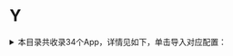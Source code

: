 # Y
<details>
<summary>
本目录共收录34个App，详情见如下，单击导入对应配置：
</summary>

- [Youtube](https://quantumult.app/x/open-app/add-resource?remote-resource=%7B%22filter_remote%22%3A%20%5B%22https%3A%2F%2Fraw.githubusercontent.com%2Fzirawell%2FR-Store%2Fmain%2FRule%2FQuanX%2FAdblock%2FApp%2FY%2FYoutube%2Ffilter%2Fyoutube.list%2C%20tag%3DYoutube%22%5D%2C%22rewrite_remote%22%3A%20%5B%22https%3A%2F%2Fraw.githubusercontent.com%2Fzirawell%2FR-Store%2Fmain%2FRule%2FQuanX%2FAdblock%2FApp%2FY%2FYoutube%2Frewrite%2Fyoutube.conf%2C%20tag%3DYoutube%22%5D%7D)
- [一刻相册](https://quantumult.app/x/open-app/add-resource?remote-resource=%7B%22rewrite_remote%22%3A%20%5B%22https%3A%2F%2Fraw.githubusercontent.com%2Fzirawell%2FR-Store%2Fmain%2FRule%2FQuanX%2FAdblock%2FApp%2FY%2F%E4%B8%80%E5%88%BB%E7%9B%B8%E5%86%8C%2Frewrite%2Fbaidupcs.conf%2C%20tag%3D%E4%B8%80%E5%88%BB%E7%9B%B8%E5%86%8C%22%5D%7D)
- [一号店](https://quantumult.app/x/open-app/add-resource?remote-resource=%7B%22filter_remote%22%3A%20%5B%22https%3A%2F%2Fraw.githubusercontent.com%2Fzirawell%2FR-Store%2Fmain%2FRule%2FQuanX%2FAdblock%2FApp%2FY%2F%E4%B8%80%E5%8F%B7%E5%BA%97%2Ffilter%2Fyhd.list%2C%20tag%3D%E4%B8%80%E5%8F%B7%E5%BA%97%22%5D%2C%22rewrite_remote%22%3A%20%5B%22https%3A%2F%2Fraw.githubusercontent.com%2Fzirawell%2FR-Store%2Fmain%2FRule%2FQuanX%2FAdblock%2FApp%2FY%2F%E4%B8%80%E5%8F%B7%E5%BA%97%2Frewrite%2Fyhd.conf%2C%20tag%3D%E4%B8%80%E5%8F%B7%E5%BA%97%22%5D%7D)
- [一汽大众](https://quantumult.app/x/open-app/add-resource?remote-resource=%7B%22rewrite_remote%22%3A%20%5B%22https%3A%2F%2Fraw.githubusercontent.com%2Fzirawell%2FR-Store%2Fmain%2FRule%2FQuanX%2FAdblock%2FApp%2FY%2F%E4%B8%80%E6%B1%BD%E5%A4%A7%E4%BC%97%2Frewrite%2Ffawvw.conf%2C%20tag%3D%E4%B8%80%E6%B1%BD%E5%A4%A7%E4%BC%97%22%5D%7D)
- [一淘](https://quantumult.app/x/open-app/add-resource?remote-resource=%7B%22rewrite_remote%22%3A%20%5B%22https%3A%2F%2Fraw.githubusercontent.com%2Fzirawell%2FR-Store%2Fmain%2FRule%2FQuanX%2FAdblock%2FApp%2FY%2F%E4%B8%80%E6%B7%98%2Frewrite%2Fyitao.conf%2C%20tag%3D%E4%B8%80%E6%B7%98%22%5D%7D)
- [一点万象](https://quantumult.app/x/open-app/add-resource?remote-resource=%7B%22rewrite_remote%22%3A%20%5B%22https%3A%2F%2Fraw.githubusercontent.com%2Fzirawell%2FR-Store%2Fmain%2FRule%2FQuanX%2FAdblock%2FApp%2FY%2F%E4%B8%80%E7%82%B9%E4%B8%87%E8%B1%A1%2Frewrite%2Fmixc.conf%2C%20tag%3D%E4%B8%80%E7%82%B9%E4%B8%87%E8%B1%A1%22%5D%7D)
- [一起考教师](https://quantumult.app/x/open-app/add-resource?remote-resource=%7B%22rewrite_remote%22%3A%20%5B%22https%3A%2F%2Fraw.githubusercontent.com%2Fzirawell%2FR-Store%2Fmain%2FRule%2FQuanX%2FAdblock%2FApp%2FY%2F%E4%B8%80%E8%B5%B7%E8%80%83%E6%95%99%E5%B8%88%2Frewrite%2F17kjs.conf%2C%20tag%3D%E4%B8%80%E8%B5%B7%E8%80%83%E6%95%99%E5%B8%88%22%5D%7D)
- [云闪付](https://quantumult.app/x/open-app/add-resource?remote-resource=%7B%22filter_remote%22%3A%20%5B%22https%3A%2F%2Fraw.githubusercontent.com%2Fzirawell%2FR-Store%2Fmain%2FRule%2FQuanX%2FAdblock%2FApp%2FY%2F%E4%BA%91%E9%97%AA%E4%BB%98%2Ffilter%2Funionpay.list%2C%20tag%3D%E4%BA%91%E9%97%AA%E4%BB%98%22%5D%2C%22rewrite_remote%22%3A%20%5B%22https%3A%2F%2Fraw.githubusercontent.com%2Fzirawell%2FR-Store%2Fmain%2FRule%2FQuanX%2FAdblock%2FApp%2FY%2F%E4%BA%91%E9%97%AA%E4%BB%98%2Frewrite%2Funionpay.conf%2C%20tag%3D%E4%BA%91%E9%97%AA%E4%BB%98%22%5D%7D)
- [云鲸智能](https://quantumult.app/x/open-app/add-resource?remote-resource=%7B%22rewrite_remote%22%3A%20%5B%22https%3A%2F%2Fraw.githubusercontent.com%2Fzirawell%2FR-Store%2Fmain%2FRule%2FQuanX%2FAdblock%2FApp%2FY%2F%E4%BA%91%E9%B2%B8%E6%99%BA%E8%83%BD%2Frewrite%2Fnarwal.conf%2C%20tag%3D%E4%BA%91%E9%B2%B8%E6%99%BA%E8%83%BD%22%5D%7D)
- [云麦好轻](https://quantumult.app/x/open-app/add-resource?remote-resource=%7B%22rewrite_remote%22%3A%20%5B%22https%3A%2F%2Fraw.githubusercontent.com%2Fzirawell%2FR-Store%2Fmain%2FRule%2FQuanX%2FAdblock%2FApp%2FY%2F%E4%BA%91%E9%BA%A6%E5%A5%BD%E8%BD%BB%2Frewrite%2Fyunmai.conf%2C%20tag%3D%E4%BA%91%E9%BA%A6%E5%A5%BD%E8%BD%BB%22%5D%7D)
- [亚马逊](https://quantumult.app/x/open-app/add-resource?remote-resource=%7B%22rewrite_remote%22%3A%20%5B%22https%3A%2F%2Fraw.githubusercontent.com%2Fzirawell%2FR-Store%2Fmain%2FRule%2FQuanX%2FAdblock%2FApp%2FY%2F%E4%BA%9A%E9%A9%AC%E9%80%8A%2Frewrite%2Famazon.conf%2C%20tag%3D%E4%BA%9A%E9%A9%AC%E9%80%8A%22%5D%7D)
- [优酷视频](https://quantumult.app/x/open-app/add-resource?remote-resource=%7B%22filter_remote%22%3A%20%5B%22https%3A%2F%2Fraw.githubusercontent.com%2Fzirawell%2FR-Store%2Fmain%2FRule%2FQuanX%2FAdblock%2FApp%2FY%2F%E4%BC%98%E9%85%B7%E8%A7%86%E9%A2%91%2Ffilter%2Fyouku.list%2C%20tag%3D%E4%BC%98%E9%85%B7%E8%A7%86%E9%A2%91%22%5D%2C%22rewrite_remote%22%3A%20%5B%22https%3A%2F%2Fraw.githubusercontent.com%2Fzirawell%2FR-Store%2Fmain%2FRule%2FQuanX%2FAdblock%2FApp%2FY%2F%E4%BC%98%E9%85%B7%E8%A7%86%E9%A2%91%2Frewrite%2Fyouku.conf%2C%20tag%3D%E4%BC%98%E9%85%B7%E8%A7%86%E9%A2%91%22%5D%7D)
- [医考帮](https://quantumult.app/x/open-app/add-resource?remote-resource=%7B%22rewrite_remote%22%3A%20%5B%22https%3A%2F%2Fraw.githubusercontent.com%2Fzirawell%2FR-Store%2Fmain%2FRule%2FQuanX%2FAdblock%2FApp%2FY%2F%E5%8C%BB%E8%80%83%E5%B8%AE%2Frewrite%2Fyikaobang.conf%2C%20tag%3D%E5%8C%BB%E8%80%83%E5%B8%AE%22%5D%7D)
- [印象笔记](https://quantumult.app/x/open-app/add-resource?remote-resource=%7B%22rewrite_remote%22%3A%20%5B%22https%3A%2F%2Fraw.githubusercontent.com%2Fzirawell%2FR-Store%2Fmain%2FRule%2FQuanX%2FAdblock%2FApp%2FY%2F%E5%8D%B0%E8%B1%A1%E7%AC%94%E8%AE%B0%2Frewrite%2Fyinxiang.conf%2C%20tag%3D%E5%8D%B0%E8%B1%A1%E7%AC%94%E8%AE%B0%22%5D%7D)
- [友邦友享](https://quantumult.app/x/open-app/add-resource?remote-resource=%7B%22rewrite_remote%22%3A%20%5B%22https%3A%2F%2Fraw.githubusercontent.com%2Fzirawell%2FR-Store%2Fmain%2FRule%2FQuanX%2FAdblock%2FApp%2FY%2F%E5%8F%8B%E9%82%A6%E5%8F%8B%E4%BA%AB%2Frewrite%2Faia.conf%2C%20tag%3D%E5%8F%8B%E9%82%A6%E5%8F%8B%E4%BA%AB%22%5D%7D)
- [友邻优课](https://quantumult.app/x/open-app/add-resource?remote-resource=%7B%22rewrite_remote%22%3A%20%5B%22https%3A%2F%2Fraw.githubusercontent.com%2Fzirawell%2FR-Store%2Fmain%2FRule%2FQuanX%2FAdblock%2FApp%2FY%2F%E5%8F%8B%E9%82%BB%E4%BC%98%E8%AF%BE%2Frewrite%2Fylyk.conf%2C%20tag%3D%E5%8F%8B%E9%82%BB%E4%BC%98%E8%AF%BE%22%5D%7D)
- [央视频](https://quantumult.app/x/open-app/add-resource?remote-resource=%7B%22rewrite_remote%22%3A%20%5B%22https%3A%2F%2Fraw.githubusercontent.com%2Fzirawell%2FR-Store%2Fmain%2FRule%2FQuanX%2FAdblock%2FApp%2FY%2F%E5%A4%AE%E8%A7%86%E9%A2%91%2Frewrite%2Fcmgadx.conf%2C%20tag%3D%E5%A4%AE%E8%A7%86%E9%A2%91%22%5D%7D)
- [悠洗](https://quantumult.app/x/open-app/add-resource?remote-resource=%7B%22rewrite_remote%22%3A%20%5B%22https%3A%2F%2Fraw.githubusercontent.com%2Fzirawell%2FR-Store%2Fmain%2FRule%2FQuanX%2FAdblock%2FApp%2FY%2F%E6%82%A0%E6%B4%97%2Frewrite%2Fulife.conf%2C%20tag%3D%E6%82%A0%E6%B4%97%22%5D%7D)
- [易捷加油](https://quantumult.app/x/open-app/add-resource?remote-resource=%7B%22rewrite_remote%22%3A%20%5B%22https%3A%2F%2Fraw.githubusercontent.com%2Fzirawell%2FR-Store%2Fmain%2FRule%2FQuanX%2FAdblock%2FApp%2FY%2F%E6%98%93%E6%8D%B7%E5%8A%A0%E6%B2%B9%2Frewrite%2Fejoy.conf%2C%20tag%3D%E6%98%93%E6%8D%B7%E5%8A%A0%E6%B2%B9%22%5D%7D)
- [易校园](https://quantumult.app/x/open-app/add-resource?remote-resource=%7B%22rewrite_remote%22%3A%20%5B%22https%3A%2F%2Fraw.githubusercontent.com%2Fzirawell%2FR-Store%2Fmain%2FRule%2FQuanX%2FAdblock%2FApp%2FY%2F%E6%98%93%E6%A0%A1%E5%9B%AD%2Frewrite%2Fyixiaoyuan.conf%2C%20tag%3D%E6%98%93%E6%A0%A1%E5%9B%AD%22%5D%7D)
- [易车](https://quantumult.app/x/open-app/add-resource?remote-resource=%7B%22filter_remote%22%3A%20%5B%22https%3A%2F%2Fraw.githubusercontent.com%2Fzirawell%2FR-Store%2Fmain%2FRule%2FQuanX%2FAdblock%2FApp%2FY%2F%E6%98%93%E8%BD%A6%2Ffilter%2Fyiche.list%2C%20tag%3D%E6%98%93%E8%BD%A6%22%5D%2C%22rewrite_remote%22%3A%20%5B%22https%3A%2F%2Fraw.githubusercontent.com%2Fzirawell%2FR-Store%2Fmain%2FRule%2FQuanX%2FAdblock%2FApp%2FY%2F%E6%98%93%E8%BD%A6%2Frewrite%2Fyiche.conf%2C%20tag%3D%E6%98%93%E8%BD%A6%22%5D%7D)
- [映客直播](https://quantumult.app/x/open-app/add-resource?remote-resource=%7B%22rewrite_remote%22%3A%20%5B%22https%3A%2F%2Fraw.githubusercontent.com%2Fzirawell%2FR-Store%2Fmain%2FRule%2FQuanX%2FAdblock%2FApp%2FY%2F%E6%98%A0%E5%AE%A2%E7%9B%B4%E6%92%AD%2Frewrite%2Finke.conf%2C%20tag%3D%E6%98%A0%E5%AE%A2%E7%9B%B4%E6%92%AD%22%5D%7D)
- [曜影医疗](https://quantumult.app/x/open-app/add-resource?remote-resource=%7B%22rewrite_remote%22%3A%20%5B%22https%3A%2F%2Fraw.githubusercontent.com%2Fzirawell%2FR-Store%2Fmain%2FRule%2FQuanX%2FAdblock%2FApp%2FY%2F%E6%9B%9C%E5%BD%B1%E5%8C%BB%E7%96%97%2Frewrite%2Fyaoying.conf%2C%20tag%3D%E6%9B%9C%E5%BD%B1%E5%8C%BB%E7%96%97%22%5D%7D)
- [永安行](https://quantumult.app/x/open-app/add-resource?remote-resource=%7B%22rewrite_remote%22%3A%20%5B%22https%3A%2F%2Fraw.githubusercontent.com%2Fzirawell%2FR-Store%2Fmain%2FRule%2FQuanX%2FAdblock%2FApp%2FY%2F%E6%B0%B8%E5%AE%89%E8%A1%8C%2Frewrite%2Fyouonbike.conf%2C%20tag%3D%E6%B0%B8%E5%AE%89%E8%A1%8C%22%5D%7D)
- [永辉生活](https://quantumult.app/x/open-app/add-resource?remote-resource=%7B%22rewrite_remote%22%3A%20%5B%22https%3A%2F%2Fraw.githubusercontent.com%2Fzirawell%2FR-Store%2Fmain%2FRule%2FQuanX%2FAdblock%2FApp%2FY%2F%E6%B0%B8%E8%BE%89%E7%94%9F%E6%B4%BB%2Frewrite%2Fyonghui.conf%2C%20tag%3D%E6%B0%B8%E8%BE%89%E7%94%9F%E6%B4%BB%22%5D%7D)
- [猿辅导](https://quantumult.app/x/open-app/add-resource?remote-resource=%7B%22rewrite_remote%22%3A%20%5B%22https%3A%2F%2Fraw.githubusercontent.com%2Fzirawell%2FR-Store%2Fmain%2FRule%2FQuanX%2FAdblock%2FApp%2FY%2F%E7%8C%BF%E8%BE%85%E5%AF%BC%2Frewrite%2Fyuanfudao.conf%2C%20tag%3D%E7%8C%BF%E8%BE%85%E5%AF%BC%22%5D%7D)
- [盈宝证券](https://quantumult.app/x/open-app/add-resource?remote-resource=%7B%22rewrite_remote%22%3A%20%5B%22https%3A%2F%2Fraw.githubusercontent.com%2Fzirawell%2FR-Store%2Fmain%2FRule%2FQuanX%2FAdblock%2FApp%2FY%2F%E7%9B%88%E5%AE%9D%E8%AF%81%E5%88%B8%2Frewrite%2Fwinbull.conf%2C%20tag%3D%E7%9B%88%E5%AE%9D%E8%AF%81%E5%88%B8%22%5D%7D)
- [育之有道](https://quantumult.app/x/open-app/add-resource?remote-resource=%7B%22rewrite_remote%22%3A%20%5B%22https%3A%2F%2Fraw.githubusercontent.com%2Fzirawell%2FR-Store%2Fmain%2FRule%2FQuanX%2FAdblock%2FApp%2FY%2F%E8%82%B2%E4%B9%8B%E6%9C%89%E9%81%93%2Frewrite%2Fhydlight.conf%2C%20tag%3D%E8%82%B2%E4%B9%8B%E6%9C%89%E9%81%93%22%5D%7D)
- [育学园](https://quantumult.app/x/open-app/add-resource?remote-resource=%7B%22rewrite_remote%22%3A%20%5B%22https%3A%2F%2Fraw.githubusercontent.com%2Fzirawell%2FR-Store%2Fmain%2FRule%2FQuanX%2FAdblock%2FApp%2FY%2F%E8%82%B2%E5%AD%A6%E5%9B%AD%2Frewrite%2Fyuxueyuan.conf%2C%20tag%3D%E8%82%B2%E5%AD%A6%E5%9B%AD%22%5D%7D)
- [艺龙旅行](https://quantumult.app/x/open-app/add-resource?remote-resource=%7B%22rewrite_remote%22%3A%20%5B%22https%3A%2F%2Fraw.githubusercontent.com%2Fzirawell%2FR-Store%2Fmain%2FRule%2FQuanX%2FAdblock%2FApp%2FY%2F%E8%89%BA%E9%BE%99%E6%97%85%E8%A1%8C%2Frewrite%2Felong.conf%2C%20tag%3D%E8%89%BA%E9%BE%99%E6%97%85%E8%A1%8C%22%5D%7D)
- [萤石云视频](https://quantumult.app/x/open-app/add-resource?remote-resource=%7B%22rewrite_remote%22%3A%20%5B%22https%3A%2F%2Fraw.githubusercontent.com%2Fzirawell%2FR-Store%2Fmain%2FRule%2FQuanX%2FAdblock%2FApp%2FY%2F%E8%90%A4%E7%9F%B3%E4%BA%91%E8%A7%86%E9%A2%91%2Frewrite%2Fys7.conf%2C%20tag%3D%E8%90%A4%E7%9F%B3%E4%BA%91%E8%A7%86%E9%A2%91%22%5D%7D)
- [邮储信用卡](https://quantumult.app/x/open-app/add-resource?remote-resource=%7B%22rewrite_remote%22%3A%20%5B%22https%3A%2F%2Fraw.githubusercontent.com%2Fzirawell%2FR-Store%2Fmain%2FRule%2FQuanX%2FAdblock%2FApp%2FY%2F%E9%82%AE%E5%82%A8%E4%BF%A1%E7%94%A8%E5%8D%A1%2Frewrite%2Fpsbc.conf%2C%20tag%3D%E9%82%AE%E5%82%A8%E4%BF%A1%E7%94%A8%E5%8D%A1%22%5D%7D)
- [银盛通](https://quantumult.app/x/open-app/add-resource?remote-resource=%7B%22filter_remote%22%3A%20%5B%22https%3A%2F%2Fraw.githubusercontent.com%2Fzirawell%2FR-Store%2Fmain%2FRule%2FQuanX%2FAdblock%2FApp%2FY%2F%E9%93%B6%E7%9B%9B%E9%80%9A%2Ffilter%2Fysepay.list%2C%20tag%3D%E9%93%B6%E7%9B%9B%E9%80%9A%22%5D%7D)
- [阳光惠生活](https://quantumult.app/x/open-app/add-resource?remote-resource=%7B%22rewrite_remote%22%3A%20%5B%22https%3A%2F%2Fraw.githubusercontent.com%2Fzirawell%2FR-Store%2Fmain%2FRule%2FQuanX%2FAdblock%2FApp%2FY%2F%E9%98%B3%E5%85%89%E6%83%A0%E7%94%9F%E6%B4%BB%2Frewrite%2Fcebbank.conf%2C%20tag%3D%E9%98%B3%E5%85%89%E6%83%A0%E7%94%9F%E6%B4%BB%22%5D%7D)

</details>